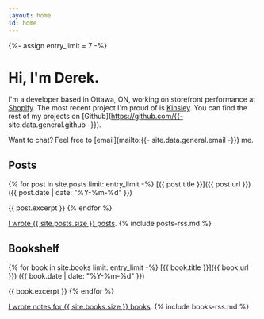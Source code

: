 ```yaml
---
layout: home
id: home
---
```


{%- assign entry_limit = 7 -%}

# Hi, I'm Derek.

I'm a developer based in Ottawa, ON, working on storefront performance at [Shopify](https://github.com/shopify/). The most
recent project I'm proud of is [Kinsley](https://github.com/DerekStride/kinsley). You can find the rest of my projects
on [Github](https://github.com/{{- site.data.general.github -}}).

Want to chat? Feel free to [email](mailto:{{- site.data.general.email -}}) me.

## Posts

{% for post in site.posts limit: entry_limit -%}
  [{{ post.title }}]({{ post.url }}) <span class="text text-gray-500">({{ post.date | date: "%Y-%m-%d" }})</span>

  {{ post.excerpt }}
{% endfor %}

[I wrote {{ site.posts.size }} posts](/posts). {% include posts-rss.md %}

## Bookshelf

{% for book in site.books limit: entry_limit -%}
  [{{ book.title }}]({{ book.url }}) <span class="text text-gray-500">({{ book.date | date: "%Y-%m-%d" }})</span>

  {{ book.excerpt }}
{% endfor %}

[I wrote notes for {{ site.books.size }} books](/books). {% include books-rss.md %}
